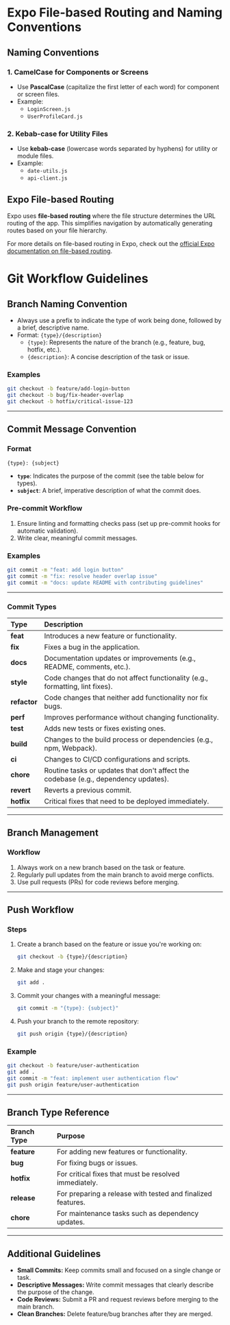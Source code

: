# Expo File-based Routing and Naming Conventions

## Naming Conventions

### 1. **CamelCase** for Components or Screens
- Use **PascalCase** (capitalize the first letter of each word) for component or screen files.
- Example:
  - `LoginScreen.js`
  - `UserProfileCard.js`

### 2. **Kebab-case** for Utility Files
- Use **kebab-case** (lowercase words separated by hyphens) for utility or module files.
- Example:
  - `date-utils.js`
  - `api-client.js`

## Expo File-based Routing

Expo uses **file-based routing** where the file structure determines the URL routing of the app. This simplifies navigation by automatically generating routes based on your file hierarchy.

For more details on file-based routing in Expo, check out the [official Expo documentation on file-based routing](https://docs.expo.dev/develop/file-based-routing/).


# **Git Workflow Guidelines**

## **Branch Naming Convention**

- Always use a prefix to indicate the type of work being done, followed by a brief, descriptive name.
- Format: `{type}/{description}`
  - `{type}`: Represents the nature of the branch (e.g., feature, bug, hotfix, etc.).
  - `{description}`: A concise description of the task or issue.

### **Examples**
```bash
git checkout -b feature/add-login-button
git checkout -b bug/fix-header-overlap
git checkout -b hotfix/critical-issue-123
```

---

## **Commit Message Convention**

### **Format**
```bash
{type}: {subject}
```

- **`type`**: Indicates the purpose of the commit (see the table below for types).
- **`subject`**: A brief, imperative description of what the commit does.

### **Pre-commit Workflow**
1. Ensure linting and formatting checks pass (set up pre-commit hooks for automatic validation).
2. Write clear, meaningful commit messages.

### **Examples**
```bash
git commit -m "feat: add login button"
git commit -m "fix: resolve header overlap issue"
git commit -m "docs: update README with contributing guidelines"
```

---

### **Commit Types**

| **Type**     | **Description**                                                                 |
|:-------------|:-------------------------------------------------------------------------------|
| **feat**     | Introduces a new feature or functionality.                                      |
| **fix**      | Fixes a bug in the application.                                                |
| **docs**     | Documentation updates or improvements (e.g., README, comments, etc.).          |
| **style**    | Code changes that do not affect functionality (e.g., formatting, lint fixes).  |
| **refactor** | Code changes that neither add functionality nor fix bugs.                      |
| **perf**     | Improves performance without changing functionality.                           |
| **test**     | Adds new tests or fixes existing ones.                                         |
| **build**    | Changes to the build process or dependencies (e.g., npm, Webpack).            |
| **ci**       | Changes to CI/CD configurations and scripts.                                  |
| **chore**    | Routine tasks or updates that don't affect the codebase (e.g., dependency updates). |
| **revert**   | Reverts a previous commit.                                                    |
| **hotfix**   | Critical fixes that need to be deployed immediately.                          |

---

## **Branch Management**

### **Workflow**
1. Always work on a new branch based on the task or feature.
2. Regularly pull updates from the main branch to avoid merge conflicts.
3. Use pull requests (PRs) for code reviews before merging.

---

## **Push Workflow**

### **Steps**
1. Create a branch based on the feature or issue you're working on:
   ```bash
   git checkout -b {type}/{description}
   ```
2. Make and stage your changes:
   ```bash
   git add .
   ```
3. Commit your changes with a meaningful message:
   ```bash
   git commit -m "{type}: {subject}"
   ```
4. Push your branch to the remote repository:
   ```bash
   git push origin {type}/{description}
   ```

### **Example**
```bash
git checkout -b feature/user-authentication
git add .
git commit -m "feat: implement user authentication flow"
git push origin feature/user-authentication
```

---

## **Branch Type Reference**

| **Branch Type**  | **Purpose**                                                   |
|:------------------|:-------------------------------------------------------------|
| **feature**       | For adding new features or functionality.                    |
| **bug**           | For fixing bugs or issues.                                   |
| **hotfix**        | For critical fixes that must be resolved immediately.        |
| **release**       | For preparing a release with tested and finalized features.  |
| **chore**         | For maintenance tasks such as dependency updates.            |

---

## **Additional Guidelines**
- **Small Commits:** Keep commits small and focused on a single change or task.
- **Descriptive Messages:** Write commit messages that clearly describe the purpose of the change.
- **Code Reviews:** Submit a PR and request reviews before merging to the main branch.
- **Clean Branches:** Delete feature/bug branches after they are merged.
